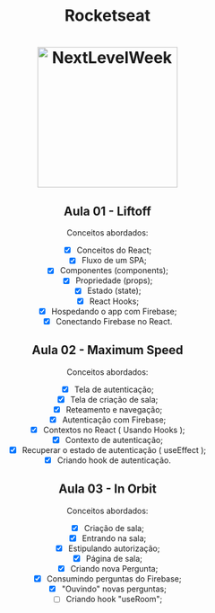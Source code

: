 <h1 align="center">
Rocketseat
</h1>

<h1 align="center">
    <img alt="NextLevelWeek" title="#NextLevelWeek" src="https://res.cloudinary.com/practicaldev/image/fetch/s--thEbyjLu--/c_imagga_scale,f_auto,fl_progressive,h_900,q_auto,w_1600/https://dev-to-uploads.s3.amazonaws.com/uploads/articles/4qa1g2dsx1hre7hjjlze.png" width="250px" />
</h1>


<div align="center">
  <h2 align="center"
  >
   Aula 01 - Liftoff
   </h2>
  Conceitos abordados:

- [X] Conceitos do React;
- [X] Fluxo de um SPA;
- [X] Componentes (components);
- [X] Propriedade (props);
- [X] Estado (state);
- [X] React Hooks;
- [X] Hospedando o app com Firebase;
- [X] Conectando Firebase no React.
</div>

<div align="center">
  <h2 align="center"
  >
   Aula 02 - Maximum Speed
   </h2>
  Conceitos abordados:

- [X] Tela de autenticação;
- [X] Tela de criação de sala;
- [X] Reteamento e navegação;
- [X] Autenticação com Firebase;
- [X] Contextos no React ( Usando Hooks );
- [X] Contexto de autenticação;
- [X] Recuperar o estado de autenticação ( useEffect );
- [X] Criando hook de autenticação.
</div>


<div align="center">
  <h2 align="center"
  >
   Aula 03 - In Orbit
   </h2>
  Conceitos abordados:

- [X] Criação de sala;
- [X] Entrando na sala;
- [X] Estipulando autorização;
- [X] Página de sala;
- [X] Criando nova Pergunta;
- [X] Consumindo perguntas do Firebase;
- [X] "Ouvindo" novas perguntas;
- [ ] Criando hook "useRoom";
</div>